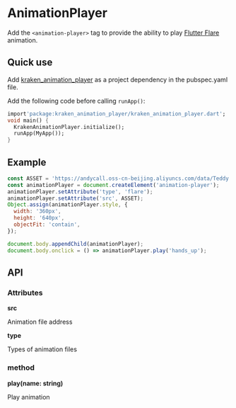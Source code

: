 # AnimationPlayer

Add the `<animation-player>` tag to provide the ability to play [Flutter Flare](https://fireship.io/lessons/animated-navigation-flutter-flare/) animation.

## Quick use

Add [kraken_animation_player](https://pub.dev/packages/kraken_animation_player) as a project dependency in the pubspec.yaml file.

Add the following code before calling `runApp()`:

```dart
import'package:kraken_animation_player/kraken_animation_player.dart';
void main() {
  KrakenAnimationPlayer.initialize();
  runApp(MyApp());
}
```

## Example

```javascript
const ASSET = 'https://andycall.oss-cn-beijing.aliyuncs.com/data/Teddy.flr';
const animationPlayer = document.createElement('animation-player');
animationPlayer.setAttribute('type', 'flare');
animationPlayer.setAttribute('src', ASSET);
Object.assign(animationPlayer.style, {
  width: '360px',
  height: '640px',
  objectFit: 'contain',
});

document.body.appendChild(animationPlayer);
document.body.onclick = () => animationPlayer.play('hands_up');
```

## API

### Attributes

**src**

Animation file address

**type**

Types of animation files

### method

**play(name: string)**

Play animation
